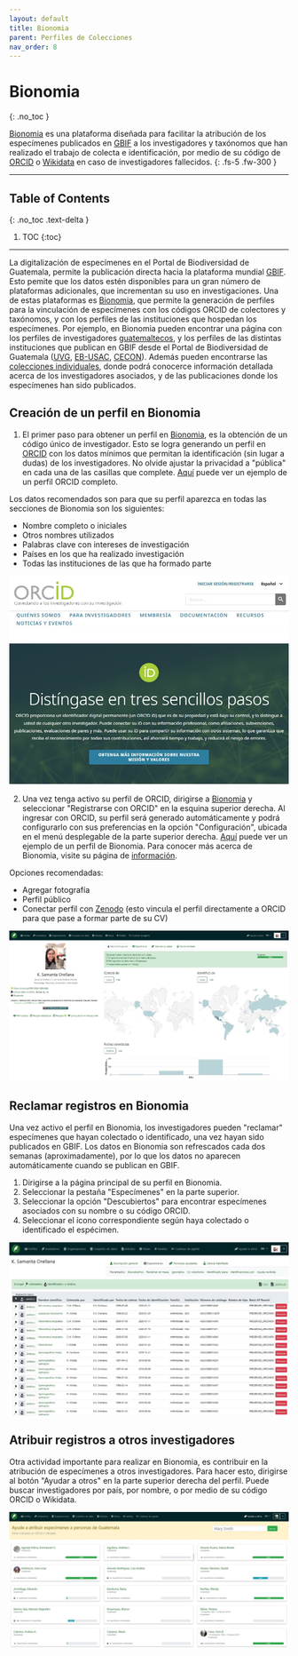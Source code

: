 ```yaml
---
layout: default
title: Bionomia
parent: Perfiles de Colecciones 
nav_order: 8
---
```



# Bionomia
{: .no_toc }

[Bionomia](https://es.bionomia.net) es una plataforma diseñada para facilitar la atribución de los especímenes publicados en [GBIF](https://gbif.org) a los investigadores y taxónomos que han realizado el trabajo de colecta e identificación, por medio de su código de [ORCID](https://orcid.org) o [Wikidata](https://wikidata.org) en caso de investigadores fallecidos. 
{: .fs-5 .fw-300 }

---

## Table of Contents
{: .no_toc .text-delta }

1. TOC
{:toc}

---

La digitalización de especímenes en el Portal de Biodiversidad de Guatemala, permite la publicación directa hacia la plataforma mundial [GBIF](https://guatemalaportal.github.io/docs/colecciones/gbif/publicar). Esto pemite que los datos estén disponibles para un gran número de plataformas adicionales, que incrementan su uso en investigaciones. Una de estas plataformas es [Bionomia](https://es.bionomia.net), que permite la generación de perfiles para la vinculación de especímenes con los códigos ORCID de colectores y taxónomos, y con los perfiles de las instituciones que hospedan los especímenes. Por ejemplo, en Bionomia pueden encontrar una página con los perfiles de investigadores [guatemaltecos](https://es.bionomia.net/country/GT), y los perfiles de las distintas instituciones que publican en GBIF desde el Portal de Biodiversidad de Guatemala ([UVG](https://es.bionomia.net/organization/Q7894349), [EB-USAC](https://es.bionomia.net/organization/Q607331), [CECON](https://es.bionomia.net/organization/299615)). Además pueden encontrarse las [colecciones individuales](https://es.bionomia.net/dataset/624ffcb0-3723-4b6f-9039-eea2e1ef82e2), donde podrá conocerce información detallada acerca de los investigadores asociados, y de las publicaciones donde los especímenes han sido publicados. 

## Creación de un perfil en Bionomia

1. El primer paso para obtener un perfil en [Bionomia](https://es.bionomia.net), es la obtención de un código único de investigador. Esto se logra generando un perfil en [ORCID](https://orcid.org) con los datos mínimos que permitan la identificación (sin lugar a dudas) de los investigadores. No olvide ajustar la privacidad a "pública" en cada una de las casillas que complete. [Aquí](https://orcid.org/0000-0002-4098-5823) puede ver un ejemplo de un perfil ORCID completo.

Los datos recomendados son para que su perfil aparezca en todas las secciones de Bionomia son los siguientes: 
- Nombre completo o iniciales 
- Otros nombres utilizados
- Palabras clave con intereses de investigación
- Países en los que ha realizado investigación
- Todas las instituciones de las que ha formado parte

[<img src="https://github.com/GuatemalaPortal/guatemalaportal.github.io/blob/main/static/Orcid2.jpg?raw=true" alt="ORCID">
](https://www.orcid.org)

2. Una vez tenga activo su perfil de ORCID, dirigirse a [Bionomia](https://es/bionomia.net) y seleccionar "Registrarse con ORCID" en la esquina superior derecha. Al ingresar con ORCID, su perfil será generado automáticamente y podrá configurarlo con sus preferencias en la opción "Configuración", ubicada en el menú desplegable de la parte superior derecha. [Aquí](https://es.bionomia.net/0000-0002-4098-5823) puede ver un ejemplo de un perfil de Bionomia. Para conocer más acerca de Bionomia, visite su página de [información](https://es.bionomia.net/how-it-works).

Opciones recomendadas: 
- Agregar fotografía
- Perfil público
- Conectar perfil con [Zenodo](https://zenodo.org) (esto vincula el perfil directamente a ORCID para que pase a formar parte de su CV)

[<img src="https://github.com/GuatemalaPortal/guatemalaportal.github.io/blob/main/static/bionomia.jpg?raw=true" alt="Bionomia">](https://es.bionomia.net/0000-0002-4098-5823)

## Reclamar registros en Bionomia 

Una vez activo el perfil en Bionomia, los investigadores pueden "reclamar" especímenes que hayan colectado o identificado, una vez hayan sido publicados en GBIF. Los datos en Bionomia son refrescados cada dos semanas (aproximadamente), por lo que los datos no aparecen automáticamente cuando se publican en GBIF. 

1. Dirigirse a la página principal de su perfil en Bionomia.
2. Seleccionar la pestaña "Especímenes" en la parte superior.
3. Seleccionar la opción "Descubiertos" para encontrar especímenes asociados con su nombre o su código ORCID.
4. Seleccionar el ícono correspondiente según haya colectado o identificado el espécimen. 

<img src="https://github.com/GuatemalaPortal/guatemalaportal.github.io/blob/main/static/bionomiadisc.jpg?raw=true" alt="Especímenes Bionomia">

## Atribuir registros a otros investigadores

Otra actividad importante para realizar en Bionomia, es contribuir en la atribución de especímenes a otros investigadores. Para hacer esto, dirigirse al botón "Ayudar a otros" en la parte superior derecha del perfil. Puede buscar investigadores por país, por nombre, o por medio de su código ORCID o Wikidata. 

<img src="https://github.com/GuatemalaPortal/guatemalaportal.github.io/blob/main/static/atrib.jpg?raw=true" alt="Atribuciones">
